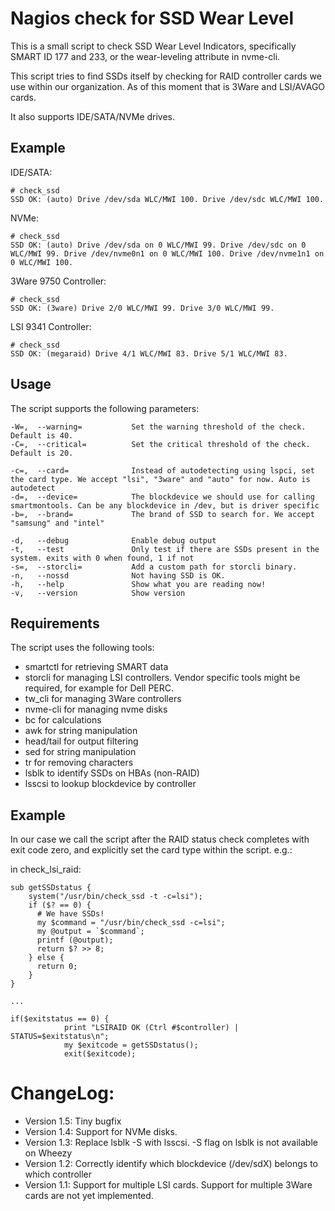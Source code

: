 # Nagios check for SSD Wear Level

This is a small script to check SSD Wear Level Indicators, specifically SMART ID 177 and 233, or the wear-leveling attribute in nvme-cli.

This script tries to find SSDs itself by checking for RAID controller cards we use within our organization. As of this moment that is 3Ware and LSI/AVAGO cards.

It also supports IDE/SATA/NVMe drives.

## Example

IDE/SATA:

    # check_ssd
    SSD OK: (auto) Drive /dev/sda WLC/MWI 100. Drive /dev/sdc WLC/MWI 100.

NVMe:

    # check_ssd
    SSD OK: (auto) Drive /dev/sda on 0 WLC/MWI 99. Drive /dev/sdc on 0 WLC/MWI 99. Drive /dev/nvme0n1 on 0 WLC/MWI 100. Drive /dev/nvme1n1 on 0 WLC/MWI 100.

3Ware 9750 Controller:

    # check_ssd
    SSD OK: (3ware) Drive 2/0 WLC/MWI 99. Drive 3/0 WLC/MWI 99.

LSI 9341 Controller:

    # check_ssd
    SSD OK: (megaraid) Drive 4/1 WLC/MWI 83. Drive 5/1 WLC/MWI 83.

## Usage

The script supports the following parameters:

    -W=,  --warning=           Set the warning threshold of the check. Default is 40.
    -C=,  --critical=          Set the critical threshold of the check. Default is 20.

    -c=,  --card=              Instead of autodetecting using lspci, set the card type. We accept "lsi", "3ware" and "auto" for now. Auto is autodetect
    -d=,  --device=            The blockdevice we should use for calling smartmontools. Can be any blockdevice in /dev, but is driver specific
    -b=,  --brand=             The brand of SSD to search for. We accept "samsung" and "intel"

    -d,   --debug              Enable debug output
    -t,   --test               Only test if there are SSDs present in the system. exits with 0 when found, 1 if not
    -s=,  --storcli=           Add a custom path for storcli binary.
    -n,   --nossd              Not having SSD is OK.
    -h,   --help               Show what you are reading now!
    -v,   --version            Show version

## Requirements

The script uses the following tools:

- smartctl for retrieving SMART data
- storcli for managing LSI controllers. Vendor specific tools might be required, for example for Dell PERC.
- tw_cli for managing 3Ware controllers
- nvme-cli for managing nvme disks
- bc for calculations
- awk for string manipulation
- head/tail for output filtering
- sed for string manipulation
- tr for removing characters
- lsblk to identify SSDs on HBAs (non-RAID)
- lsscsi to lookup blockdevice by controller

## Example

In our case we call the script after the RAID status check completes with exit code zero, and explicitly set the card type within the script. e.g.:

in check_lsi_raid:

    sub getSSDstatus {
        system("/usr/bin/check_ssd -t -c=lsi");
        if ($? == 0) {
          # We have SSDs!
          my $command = "/usr/bin/check_ssd -c=lsi";
          my @output = `$command`;
          printf (@output);
          return $? >> 8;
        } else {
          return 0;
        }
    }

    ...

    if($exitstatus == 0) {
                print "LSIRAID OK (Ctrl #$controller) | STATUS=$exitstatus\n";
                my $exitcode = getSSDstatus();
                exit($exitcode);



# ChangeLog:

- Version 1.5: Tiny bugfix
- Version 1.4: Support for NVMe disks.
- Version 1.3: Replace lsblk -S with lsscsi. -S flag on lsblk is not available on Wheezy
- Version 1.2: Correctly identify which blockdevice (/dev/sdX) belongs to which controller
- Version 1.1: Support for multiple LSI cards. Support for multiple 3Ware cards are not yet implemented.

